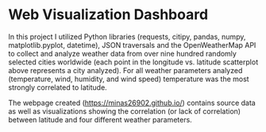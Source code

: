 # Web Visualization Dashboard
In this project I utilized Python libraries (requests, citipy, pandas, numpy, matplotlib.pyplot, datetime), JSON traversals and the OpenWeatherMap API to collect and analyze weather data from over nine hundred randomly selected cities worldwide (each point in the longitude vs. latitude scatterplot above represents a city analyzed). For all weather parameters analyzed (temperature, wind, humidity, and wind speed) temperature was the most strongly correlated to latitude. 

The webpage created (https://minas26902.github.io/) contains source data as well as visualizations showing the correlation (or lack of correlation) between latitude and four different weather parameters. 
